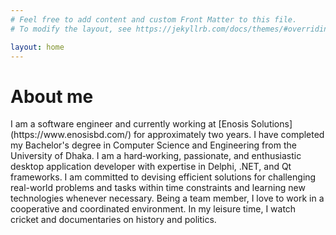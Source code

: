 ```yaml
---
# Feel free to add content and custom Front Matter to this file.
# To modify the layout, see https://jekyllrb.com/docs/themes/#overriding-theme-defaults

layout: home
---
```

<h1>About me</h1>
I am a software engineer and currently working at [Enosis Solutions](https://www.enosisbd.com/) for approximately two years. I have completed my Bachelor's degree in Computer Science and Engineering from the University of Dhaka. I am a hard‑working, passionate, and enthusiastic desktop application developer with expertise in Delphi, .NET, and Qt frameworks. I am committed to devising efficient solutions for challenging real-world problems and tasks within time constraints and learning new technologies whenever necessary. Being a team member, I love to work in a cooperative and coordinated environment. In my leisure time, I watch cricket and documentaries on history and politics. 
